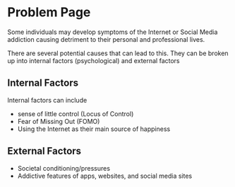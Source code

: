 ﻿# Problem Page

Some individuals may develop symptoms of the Internet or Social Media addiction causing detriment to their personal and professional lives.

There are several potential causes that can lead to this. They can be broken up into internal factors (psychological)‌ and external factors

## Internal Factors

Internal factors can include

* sense of little control (Locus of Control)
* Fear of Missing Out (FOMO)
* Using the Internet as their main source of happiness

## External Factors

* Societal conditioning/pressures
* Addictive features of apps, websites, and social media sites